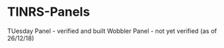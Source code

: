 # TINRS-Panels
TUesday Panel - verified and built
Wobbler Panel - not yet verified (as of 26/12/18)
